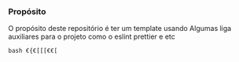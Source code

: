 ### Propósito
 O propósito deste repositório é ter um template usando
Algumas liga auxiliares para o projeto como o eslint prettier e etc

``bash
€{€[[[€€[
``
